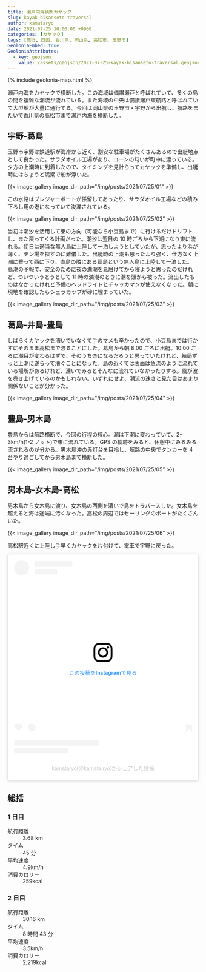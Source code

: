 ```yaml
---
title: 瀬戸内海横断カヤック
slug: kayak-bisanseto-traversal
author: kamataryo
date: 2021-07-25 10:00:00 +0900
categories: [カヤック]
tags: [旅行, 四国, 香川県, 岡山県, 高松市, 玉野市]
GeoloniaEmbed: true
GeoloniaAttributes:
  - key: geojson
    value: /assets/geojson/2021-07-25-kayak-bisanseto-traversal.geojson
---
```


{% include geolonia-map.html %}

瀬戸内海をカヤックで横断した。この海域は備讃瀬戸と呼ばれていて、多くの島の間を複雑な潮流が流れている。また海域の中央は備讃瀬戸東航路と呼ばれていて大型船が大量に通行する。今回は岡山県の玉野市・宇野から出航し、航路をまたいで香川県の高松市まで瀬戸内海を横断した。

## 宇野-葛島

玉野市宇野は鉄道駅が海岸から近く、割安な駐車場がたくさんあるので出艇地点として良かった。サラダオイル工場があり、コーンの匂いが町中に漂っている。夕方の上潮時に到着したので、タイミングを見計らってカヤックを準備し、出艇時にはちょうど満潮で船が浮いた。

{{< image_gallery image_dir_path="/img/posts/2021/07/25/01" >}}

この水路はプレジャーボートが係留してあったり、サラダオイル工場などの積み下ろし用の港になっていて浚渫されている。

{{< image_gallery image_dir_path="/img/posts/2021/07/25/02" >}}

当初は潮汐を活用して東の方向（可能なら小豆島まで）に行けるだけドリフトし、また戻ってくる計画だった。潮汐は翌日の 10 時ごろから下潮になり東に流れる。初日は適当な無人島に上陸して一泊しようとしていたが、思ったより浜が薄く、テン場を探すのに難儀した。出艇時の上潮も思ったより強く、仕方なく上潮に乗って西に下り、直島の隣にある葛島という無人島に上陸して一泊した。
高潮の予報で、安全のために夜の満潮を見届けてから寝ようと思ったのだけれど、ついついうとうとして 11 時の満潮のときに潮を頭から被った。流出したものはなかったけれど予備のヘッドライトとチャッカマンが使えなくなった。朝に現地を確認したらシェラカップが砂に埋まっていた。

{{< image_gallery image_dir_path="/img/posts/2021/07/25/03" >}}

## 葛島-井島-豊島

しばらくカヤックを漕いでいなくて手のマメも辛かったので、小豆島までは行かずにそのまま高松まで渡ることにした。葛島から朝 8:00 ごろに出艇。10:00 ごろに潮目が変わるはずで、そのうち楽になるだろうと思っていたけれど、結局ずっと上潮に逆らって漕ぐことになった。島の近くでは表面は急流のように流れている場所があるけれど、漕いでみるとそんなに流れていなかったりする。風が波を巻き上げているのかもしれない。いずれにせよ、潮流の速さと見た目はあまり関係ないことが分かった。

{{< image_gallery image_dir_path="/img/posts/2021/07/25/04" >}}

## 豊島-男木島

豊島からは航路横断で、今回の行程の核心。潮は下潮に変わっていて、2-3km/h(1-2 ノット)で東に流れている。GPS の軌跡をみると、休憩中にみるみる流されるのが分かる。男木島沖の赤灯台を目指し、航路の中央でタンカーを 4 台やり過ごしてから男木島まで横断した。

{{< image_gallery image_dir_path="/img/posts/2021/07/25/05" >}}

## 男木島-女木島-高松

男木島から女木島に渡り、女木島の西側を漕いで島をトラバースした。女木島を超えると海は途端に汚くなった。高松の周辺ではセーリングのボートがたくさんいた。

{{< image_gallery image_dir_path="/img/posts/2021/07/25/06" >}}

高松駅近くに上陸し手早くカヤックを片付けて、電車で宇野に戻った。

<blockquote class="instagram-media" data-instgrm-captioned data-instgrm-permalink="https://www.instagram.com/tv/CRvBoxoJ-_K/?utm_source=ig_embed&amp;utm_campaign=loading" data-instgrm-version="13" style=" background:#FFF; border:0; border-radius:3px; box-shadow:0 0 1px 0 rgba(0,0,0,0.5),0 1px 10px 0 rgba(0,0,0,0.15); margin: 1px; max-width:540px; min-width:326px; padding:0; width:99.375%; width:-webkit-calc(100% - 2px); width:calc(100% - 2px);"><div style="padding:16px;"> <a href="https://www.instagram.com/tv/CRvBoxoJ-_K/?utm_source=ig_embed&amp;utm_campaign=loading" style=" background:#FFFFFF; line-height:0; padding:0 0; text-align:center; text-decoration:none; width:100%;" target="_blank"> <div style=" display: flex; flex-direction: row; align-items: center;"> <div style="background-color: #F4F4F4; border-radius: 50%; flex-grow: 0; height: 40px; margin-right: 14px; width: 40px;"></div> <div style="display: flex; flex-direction: column; flex-grow: 1; justify-content: center;"> <div style=" background-color: #F4F4F4; border-radius: 4px; flex-grow: 0; height: 14px; margin-bottom: 6px; width: 100px;"></div> <div style=" background-color: #F4F4F4; border-radius: 4px; flex-grow: 0; height: 14px; width: 60px;"></div></div></div><div style="padding: 19% 0;"></div> <div style="display:block; height:50px; margin:0 auto 12px; width:50px;"><svg width="50px" height="50px" viewBox="0 0 60 60" version="1.1" xmlns="https://www.w3.org/2000/svg" xmlns:xlink="https://www.w3.org/1999/xlink"><g stroke="none" stroke-width="1" fill="none" fill-rule="evenodd"><g transform="translate(-511.000000, -20.000000)" fill="#000000"><g><path d="M556.869,30.41 C554.814,30.41 553.148,32.076 553.148,34.131 C553.148,36.186 554.814,37.852 556.869,37.852 C558.924,37.852 560.59,36.186 560.59,34.131 C560.59,32.076 558.924,30.41 556.869,30.41 M541,60.657 C535.114,60.657 530.342,55.887 530.342,50 C530.342,44.114 535.114,39.342 541,39.342 C546.887,39.342 551.658,44.114 551.658,50 C551.658,55.887 546.887,60.657 541,60.657 M541,33.886 C532.1,33.886 524.886,41.1 524.886,50 C524.886,58.899 532.1,66.113 541,66.113 C549.9,66.113 557.115,58.899 557.115,50 C557.115,41.1 549.9,33.886 541,33.886 M565.378,62.101 C565.244,65.022 564.756,66.606 564.346,67.663 C563.803,69.06 563.154,70.057 562.106,71.106 C561.058,72.155 560.06,72.803 558.662,73.347 C557.607,73.757 556.021,74.244 553.102,74.378 C549.944,74.521 548.997,74.552 541,74.552 C533.003,74.552 532.056,74.521 528.898,74.378 C525.979,74.244 524.393,73.757 523.338,73.347 C521.94,72.803 520.942,72.155 519.894,71.106 C518.846,70.057 518.197,69.06 517.654,67.663 C517.244,66.606 516.755,65.022 516.623,62.101 C516.479,58.943 516.448,57.996 516.448,50 C516.448,42.003 516.479,41.056 516.623,37.899 C516.755,34.978 517.244,33.391 517.654,32.338 C518.197,30.938 518.846,29.942 519.894,28.894 C520.942,27.846 521.94,27.196 523.338,26.654 C524.393,26.244 525.979,25.756 528.898,25.623 C532.057,25.479 533.004,25.448 541,25.448 C548.997,25.448 549.943,25.479 553.102,25.623 C556.021,25.756 557.607,26.244 558.662,26.654 C560.06,27.196 561.058,27.846 562.106,28.894 C563.154,29.942 563.803,30.938 564.346,32.338 C564.756,33.391 565.244,34.978 565.378,37.899 C565.522,41.056 565.552,42.003 565.552,50 C565.552,57.996 565.522,58.943 565.378,62.101 M570.82,37.631 C570.674,34.438 570.167,32.258 569.425,30.349 C568.659,28.377 567.633,26.702 565.965,25.035 C564.297,23.368 562.623,22.342 560.652,21.575 C558.743,20.834 556.562,20.326 553.369,20.18 C550.169,20.033 549.148,20 541,20 C532.853,20 531.831,20.033 528.631,20.18 C525.438,20.326 523.257,20.834 521.349,21.575 C519.376,22.342 517.703,23.368 516.035,25.035 C514.368,26.702 513.342,28.377 512.574,30.349 C511.834,32.258 511.326,34.438 511.181,37.631 C511.035,40.831 511,41.851 511,50 C511,58.147 511.035,59.17 511.181,62.369 C511.326,65.562 511.834,67.743 512.574,69.651 C513.342,71.625 514.368,73.296 516.035,74.965 C517.703,76.634 519.376,77.658 521.349,78.425 C523.257,79.167 525.438,79.673 528.631,79.82 C531.831,79.965 532.853,80.001 541,80.001 C549.148,80.001 550.169,79.965 553.369,79.82 C556.562,79.673 558.743,79.167 560.652,78.425 C562.623,77.658 564.297,76.634 565.965,74.965 C567.633,73.296 568.659,71.625 569.425,69.651 C570.167,67.743 570.674,65.562 570.82,62.369 C570.966,59.17 571,58.147 571,50 C571,41.851 570.966,40.831 570.82,37.631"></path></g></g></g></svg></div><div style="padding-top: 8px;"> <div style=" color:#3897f0; font-family:Arial,sans-serif; font-size:14px; font-style:normal; font-weight:550; line-height:18px;"> この投稿をInstagramで見る</div></div><div style="padding: 12.5% 0;"></div> <div style="display: flex; flex-direction: row; margin-bottom: 14px; align-items: center;"><div> <div style="background-color: #F4F4F4; border-radius: 50%; height: 12.5px; width: 12.5px; transform: translateX(0px) translateY(7px);"></div> <div style="background-color: #F4F4F4; height: 12.5px; transform: rotate(-45deg) translateX(3px) translateY(1px); width: 12.5px; flex-grow: 0; margin-right: 14px; margin-left: 2px;"></div> <div style="background-color: #F4F4F4; border-radius: 50%; height: 12.5px; width: 12.5px; transform: translateX(9px) translateY(-18px);"></div></div><div style="margin-left: 8px;"> <div style=" background-color: #F4F4F4; border-radius: 50%; flex-grow: 0; height: 20px; width: 20px;"></div> <div style=" width: 0; height: 0; border-top: 2px solid transparent; border-left: 6px solid #f4f4f4; border-bottom: 2px solid transparent; transform: translateX(16px) translateY(-4px) rotate(30deg)"></div></div><div style="margin-left: auto;"> <div style=" width: 0px; border-top: 8px solid #F4F4F4; border-right: 8px solid transparent; transform: translateY(16px);"></div> <div style=" background-color: #F4F4F4; flex-grow: 0; height: 12px; width: 16px; transform: translateY(-4px);"></div> <div style=" width: 0; height: 0; border-top: 8px solid #F4F4F4; border-left: 8px solid transparent; transform: translateY(-4px) translateX(8px);"></div></div></div> <div style="display: flex; flex-direction: column; flex-grow: 1; justify-content: center; margin-bottom: 24px;"> <div style=" background-color: #F4F4F4; border-radius: 4px; flex-grow: 0; height: 14px; margin-bottom: 6px; width: 224px;"></div> <div style=" background-color: #F4F4F4; border-radius: 4px; flex-grow: 0; height: 14px; width: 144px;"></div></div></a><p style=" color:#c9c8cd; font-family:Arial,sans-serif; font-size:14px; line-height:17px; margin-bottom:0; margin-top:8px; overflow:hidden; padding:8px 0 7px; text-align:center; text-overflow:ellipsis; white-space:nowrap;"><a href="https://www.instagram.com/tv/CRvBoxoJ-_K/?utm_source=ig_embed&amp;utm_campaign=loading" style=" color:#c9c8cd; font-family:Arial,sans-serif; font-size:14px; font-style:normal; font-weight:normal; line-height:17px; text-decoration:none;" target="_blank">kamataryo(@kamata.ryo)がシェアした投稿</a></p></div></blockquote> <script async src="//www.instagram.com/embed.js"></script>

## 総括

### 1 日目

<dl>
<dt>航行距離</dt><dd>3.68 km</dd>
<dt>タイム</dt><dd>45 分</dd>
<dt>平均速度</dt><dd>4.9km/h</dd>
<dt>消費カロリー</dt><dd>259kcal</dd>
</dl>

### 2 日目

<dl>
<dt>航行距離</dt><dd>30.16 km</dd>
<dt>タイム</dt><dd>8 時間 43 分</dd>
<dt>平均速度</dt><dd>3.5km/h</dd>
<dt>消費カロリー</dt><dd>2,219kcal</dd>
</dl>
